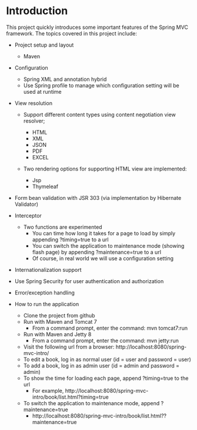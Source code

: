Introduction
=================

This project quickly introduces some important features of the Spring MVC framework. The topics covered in this project include:
* Project setup and layout
  * Maven 
  
* Configuration
  * Spring XML and annotation hybrid
  * Use Spring profile to manage which configuration setting will be used at runtime
  
* View resolution 
  * Support different content types using content negotiation view resolver;
    * HTML
    * XML
    * JSON
    * PDF
    * EXCEL
  
  * Two rendering options for supporting HTML view are implemented:
    * Jsp
    * Thymeleaf
    
* Form bean validation with JSR 303 (via implementation by Hibernate Validator)
    
* Interceptor
  * Two functions are experimented 
    * You can time how long it takes for a page to load by simply appending ?timing=true to a url
    * You can switch the application to maintenance mode (showing flash page) by appending ?maintenance=true to a url
    * Of course, in real world we will use a configuration setting 

* Internationalization support

* Use Spring Security for user authentication and authorization

* Error/exception handling 

* How to run the application
  * Clone the project from github 
  * Run with Maven and Tomcat 7
    * From a command prompt, enter the command: mvn tomcat7:run
  * Run with Maven and Jetty 8
    * From a command prompt, enter the command: mvn jetty:run
  * Visit the following url from a browser: http://localhost:8080/spring-mvc-intro/
  * To edit a book, log in as normal user (id = user and password = user) 
  * To add a book, log in as admin user (id = admin and password = admin)
  * To show the time for loading each page, append ?timing=true to the url
    * For example, http://localhost:8080/spring-mvc-intro/book/list.html?timing=true
  * To switch the application to maintenance mode, append ?maintenance=true
    * http://localhost:8080/spring-mvc-intro/book/list.html??maintenance=true


 
 


